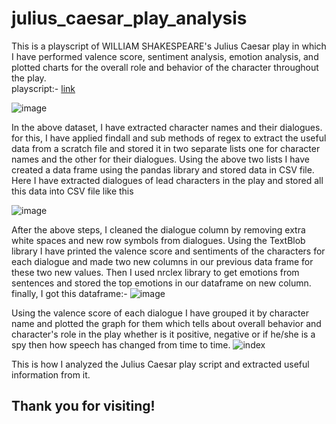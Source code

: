 # julius_caesar_play_analysis

This is a playscript of WILLIAM SHAKESPEARE's Julius Caesar play in which I have performed valence score, sentiment analysis, emotion analysis, and plotted charts for the overall role and behavior of the character throughout the play. <br>
playscript:- <a href="https://github.com/ShubhamSongire/julius_caesar_play_analysis/blob/main/juliuscaesar.txt">link</a>

![image](https://user-images.githubusercontent.com/68246393/170629923-bcca5201-14a6-4b20-8179-a268074d44c1.png)


In the above dataset, I have extracted character names and their dialogues. for this, I have applied findall and sub methods of regex to extract the useful data from a scratch file and stored it in two separate lists one for character names and the other for their dialogues. 
  Using the above two lists I have created a data frame using the pandas library and stored data in CSV file.
Here I have extracted dialogues of lead characters in the play and stored all this data into CSV file like this

![image](https://user-images.githubusercontent.com/68246393/170642470-76478a26-9ea6-40b6-aabd-8ed9902082e9.png)


After the above steps, I cleaned the dialogue column by removing extra white spaces and new row symbols from dialogues. Using the TextBlob library I have printed the valence score and sentiments of the characters for each dialogue and made two new columns in our previous data frame for these two new values.
Then I used nrclex library to get emotions from sentences and stored the top emotions in our dataframe on new column.
finally, I got this dataframe:-
![image](https://user-images.githubusercontent.com/68246393/170643048-4dc24b67-dce6-47a0-9c2f-a3c1d66eab68.png)

Using the valence score of each dialogue I have grouped it by character name and plotted the graph for them which tells about overall behavior and character's role in the play whether is it positive, negative or if he/she is a spy then how speech has changed from time to time.
![index](https://user-images.githubusercontent.com/68246393/170643923-dbe08878-fab9-4751-bb73-811f409a72cc.png)

This is how I analyzed the Julius Caesar play script and extracted useful information from it.

## Thank you for visiting!


